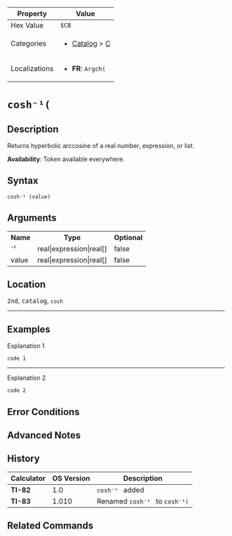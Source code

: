 | Property      | Value |
|---------------|-------|
| Hex Value     | `$CB`|
| Categories    | <ul><li>[Catalog](<../categories/Catalog.md>) > [C](<../categories/Catalog.md#C>)</li></ul> |
| Localizations | <ul><li><b>FR</b>: `Argch(`</li></ul> |

# `cosh⁻¹(`

## Description
Returns hyperbolic arccosine of a real number, expression, or list.


<b>Availability</b>: Token available everywhere.

## Syntax
`cosh⁻¹ (value)`

## Arguments
<table>
<tr><th>Name</th><th>Type</th><th>Optional</th></tr>

<tr><td>⁻¹</td><td>real|expression|real[]</td><td>false</td></tr>

<tr><td>value</td><td>real|expression|real[]</td><td>false</td></tr>

</table>

## Location
<kbd>2nd</kbd>, <kbd>catalog</kbd>, `cosh`
<hr>

## Examples

Explanation 1
```ti-basic
code 1
```
---
Explanation 2
```ti-basic
code 2
```

## Error Conditions


## Advanced Notes


## History
| Calculator | OS Version | Description |
|------------|------------|-------------|
| <b>TI-82</b> | 1.0 | `cosh⁻¹ ` added
| <b>TI-83</b> | 1.010 | Renamed `cosh⁻¹ ` to `cosh⁻¹(`

## Related Commands

    